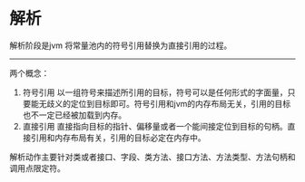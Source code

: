 # 解析
解析阶段是jvm 将常量池内的符号引用替换为直接引用的过程。
***
两个概念：
1. 符号引用
	以一组符号来描述所引用的目标，符号可以是任何形式的字面量，只要能无歧义的定位到目标即可。符号引用和jvm的内存布局无关，引用的目标也不一定已经被加载到内存。
2. 直接引用
	直接指向目标的指针、偏移量或者一个能间接定位到目标的句柄。直接引用和内存布局有关，引用的目标必定在内存中。

解析动作主要针对类或者接口、字段、类方法、接口方法、方法类型、方法句柄和调用点限定符。